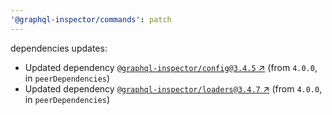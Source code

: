 ```yaml
---
'@graphql-inspector/commands': patch
---
```

dependencies updates:
  - Updated dependency [`@graphql-inspector/config@3.4.5`
    ↗︎](https://www.npmjs.com/package/@graphql-inspector/config/v/3.4.5) (from `4.0.0`, in
    `peerDependencies`)
  - Updated dependency [`@graphql-inspector/loaders@3.4.7`
    ↗︎](https://www.npmjs.com/package/@graphql-inspector/loaders/v/3.4.7) (from `4.0.0`, in
    `peerDependencies`)

